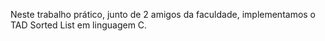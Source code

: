 Neste trabalho prático, junto de 2 amigos da faculdade, implementamos o TAD Sorted List em linguagem C.
